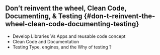 ## Don’t reinvent the wheel, Clean Code, Documenting, &amp; Testing {#don-t-reinvent-the-wheel-clean-code-documenting-testing}

*   Develop Libraries Vs Apps and reusable code concept
*   Clean Code and Documentation
*   Testing Type, engines, and the Why of testing ?